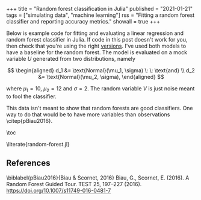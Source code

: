 +++
title = "Random forest classification in Julia"
published = "2021-01-21"
tags = ["simulating data", "machine learning"]
rss = "Fitting a random forest classifier and reporting accuracy metrics."
showall = true
+++

Below is example code for fitting and evaluating a linear regression and random forest classifier in Julia.
If code in this post doesn't work for you, then check that you're using the right [versions](/#versions).
I've used both models to have a baseline for the random forest.
The model is evaluated on a mock variable $U$ generated from two distributions, namely

$$
\begin{aligned}
d_1 &= \text{Normal}(\mu_1, \sigma) \: \: \text{and} \\
d_2 &= \text{Normal}(\mu_2, \sigma),
\end{aligned}
$$

where $\mu_1 = 10$, $\mu_2 = 12$ and $\sigma = 2$.
The random variable $V$ is just noise meant to fool the classifier.

This data isn't meant to show that random forests are good classifiers.
One way to do that would be to have more variables than observations \citep{pBiau2016}.

\toc

\literate{random-forest.jl}

## References

\biblabel{pBiau2016}{Biau & Scornet, 2016}
Biau, G., Scornet, E. (2016).
A Random Forest Guided Tour. 
TEST 25, 197–227 (2016). 
<https://doi.org/10.1007/s11749-016-0481-7>
